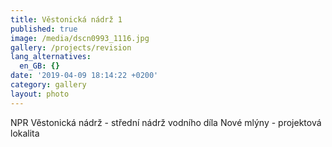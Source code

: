 ```yaml
---
title: Věstonická nádrž 1
published: true
image: /media/dscn0993_1116.jpg
gallery: /projects/revision
lang_alternatives:
  en_GB: {}
date: '2019-04-09 18:14:22 +0200'
category: gallery
layout: photo
---
```

NPR Věstonická nádrž - střední nádrž vodního díla Nové mlýny - projektová lokalita
